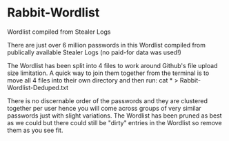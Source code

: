 # Rabbit-Wordlist
Wordlist compiled from Stealer Logs

There are just over 6 million passwords in this Wordlist compiled from publically available Stealer Logs (no paid-for data was used!)

The Wordlist has been split into 4 files to work around Github's file upload size limitation. A quick way to join them together from the terminal is to move all 4 files into their own directory and then run:
cat * > Rabbit-Wordlist-Deduped.txt

There is no discernable order of the passwords and they are clustered together per user hence you will come across groups of very similar passwords just with slight variations. The Wordlist has been pruned as best as we could but there could still be "dirty" entries in the Wordlist so remove them as you see fit.
